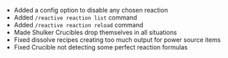- Added a config option to disable any chosen reaction
- Added `/reactive reaction list` command 
- Added `/reactive reaction reload` command 
- Made Shulker Crucibles drop themselves in all situations
- Fixed dissolve recipes creating too much output for power source items
- Fixed Crucible not detecting some perfect reaction formulas